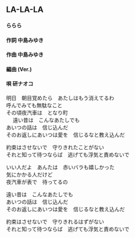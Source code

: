 ## LA-LA-LA
#### ららら

#### 作詞      中島みゆき
#### 作曲      中島みゆき
#### 編曲 (Ver.)
#### 唄        研ナオコ
 

明日　朝目覚めたら　あたしはもう消えてるわ  
呼んでみても無駄なこと  
その頃夜汽車は　となり町  
　
遠い昔は　こんなあたしでも  
あいつの話は　信じ込んだ  
そのお返しにあいつは愛を　信じるなと教え込んだ  

約束はさせないで　守りきれたことがない  
それと知って待つならば　逃げても浮気と責めないで  



いい人だよ　あんたは　赤いバラも嬉しかった   
気にかかる人だけど  
夜汽車が表で　待ってるの  

遠い昔は　こんなあたしでも   
あいつの話は　信じ込んだ  
そのお返しにあいつは愛を　信じるなと教え込んだ  

約束はさせないで　守りきれるはずがない  
それと知って待つならば　逃げても浮気と責めないで  
